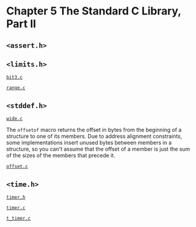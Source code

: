 # Chapter 5 The Standard C Library, Part II

## `<assert.h>`

## `<limits.h>`

[`bit3.c`](code/C05.The.Standard.C.Library.Part.II/bit3.c)


[`range.c`](code/C05.The.Standard.C.Library.Part.II/range.c)

## `<stddef.h>`

[`wide.c`](code/C05.The.Standard.C.Library.Part.II/wide.c)

The `offsetof` macro returns the offset in bytes from the beginning of a
structure to one of its members. Due to address alignment constraints, some
implementations insert unused bytes between members in a structure, so you
can't assume that the offset of a member is just the sum of the sizes of
the members that precede it.

[`offset.c`](code/C05.The.Standard.C.Library.Part.II/offset.c)

## `<time.h>`

[`timer.h`](code/C05.The.Standard.C.Library.Part.II/timer.h)

[`timer.c`](code/C05.The.Standard.C.Library.Part.II/timer.c)

[`t_timer.c`](code/C05.The.Standard.C.Library.Part.II/t_timer.c)
